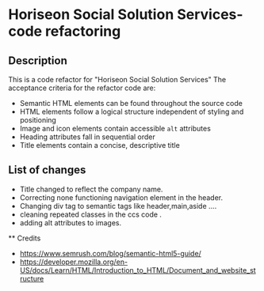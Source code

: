 # Horiseon Social Solution Services-code refactoring


## Description

This is a code refactor for "Horiseon Social Solution Services"
The acceptance criteria for the refactor code are:
* Semantic HTML elements can be found throughout the source code
* HTML elements follow a logical structure independent of styling and positioning
* Image and icon elements contain accessible `alt` attributes
* Heading attributes fall in sequential order
* Title elements contain a concise, descriptive title


## List of changes

* Title changed to reflect the company name.
* Correcting none functioning navigation element in the header.
* Changing div tag to semantic tags like header,main,aside ....
* cleaning repeated classes in the ccs code .
* adding alt attributes to images.


** Credits

* https://www.semrush.com/blog/semantic-html5-guide/
* https://developer.mozilla.org/en-US/docs/Learn/HTML/Introduction_to_HTML/Document_and_website_structure


